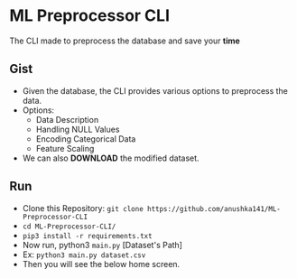 # ML Preprocessor CLI

The CLI made to preprocess the database and save your **time**

## Gist

- Given the database, the CLI provides various options to preprocess the data. 
- Options:
    - Data Description
    - Handling NULL Values
    - Encoding Categorical Data
    - Feature Scaling
- We can also **DOWNLOAD** the modified dataset.



## Run

- Clone this Repository: `git clone https://github.com/anushka141/ML-Preprocessor-CLI`
- `cd ML-Preprocessor-CLI/`
- `pip3 install -r requirements.txt`
- Now run, python3 `main.py` [Dataset's Path]
- Ex: `python3 main.py dataset.csv`
- Then you will see the below home screen.





